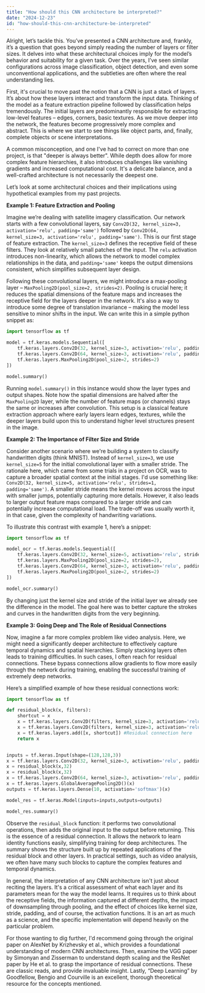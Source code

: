 ```yaml
---
title: "How should this CNN architecture be interpreted?"
date: "2024-12-23"
id: "how-should-this-cnn-architecture-be-interpreted"
---
```


Alright, let’s tackle this. You’ve presented a CNN architecture and, frankly, it’s a question that goes beyond simply reading the number of layers or filter sizes. It delves into what these architectural choices imply for the model’s behavior and suitability for a given task. Over the years, I’ve seen similar configurations across image classification, object detection, and even some unconventional applications, and the subtleties are often where the real understanding lies.

First, it's crucial to move past the notion that a CNN is just a stack of layers. It’s about how these layers interact and transform the input data. Thinking of the model as a feature extraction pipeline followed by classification helps tremendously. The initial layers are predominantly responsible for extracting low-level features – edges, corners, basic textures. As we move deeper into the network, the features become progressively more complex and abstract. This is where we start to see things like object parts, and, finally, complete objects or scene interpretations.

A common misconception, and one I've had to correct on more than one project, is that "deeper is always better". While depth does allow for more complex feature hierarchies, it also introduces challenges like vanishing gradients and increased computational cost. It's a delicate balance, and a well-crafted architecture is not necessarily the deepest one.

Let’s look at some architectural choices and their implications using hypothetical examples from my past projects.

**Example 1: Feature Extraction and Pooling**

Imagine we’re dealing with satellite imagery classification. Our network starts with a few convolutional layers, say `Conv2D(32, kernel_size=3, activation='relu', padding='same')` followed by `Conv2D(64, kernel_size=3, activation='relu', padding='same')`. This is our first stage of feature extraction. The `kernel_size=3` defines the receptive field of these filters. They look at relatively small patches of the input. The `relu` activation introduces non-linearity, which allows the network to model complex relationships in the data, and `padding='same'` keeps the output dimensions consistent, which simplifies subsequent layer design.

Following these convolutional layers, we might introduce a max-pooling layer – `MaxPooling2D(pool_size=2, strides=2)`. Pooling is crucial here; it reduces the spatial dimensions of the feature maps and increases the receptive field for the layers deeper in the network. It's also a way to introduce some degree of translation invariance – making the model less sensitive to minor shifts in the input. We can write this in a simple python snippet as:

```python
import tensorflow as tf

model = tf.keras.models.Sequential([
    tf.keras.layers.Conv2D(32, kernel_size=3, activation='relu', padding='same', input_shape=(256,256,3)),
    tf.keras.layers.Conv2D(64, kernel_size=3, activation='relu', padding='same'),
    tf.keras.layers.MaxPooling2D(pool_size=2, strides=2)
])

model.summary()
```

Running `model.summary()` in this instance would show the layer types and output shapes. Note how the spatial dimensions are halved after the `MaxPooling2D` layer, while the number of feature maps (or channels) stays the same or increases after convolution. This setup is a classical feature extraction approach where early layers learn edges, textures, while the deeper layers build upon this to understand higher level structures present in the image.

**Example 2: The Importance of Filter Size and Stride**

Consider another scenario where we're building a system to classify handwritten digits (think MNIST). Instead of `kernel_size=3`, we use `kernel_size=5` for the initial convolutional layer with a smaller stride. The rationale here, which came from some trials in a project on OCR, was to capture a broader spatial context at the initial stages. I'd use something like: `Conv2D(32, kernel_size=5, activation='relu', strides=1, padding='same')`. A smaller stride means the kernel moves across the input with smaller jumps, potentially capturing more details. However, it also leads to larger output feature maps compared to a larger stride and can potentially increase computational load. The trade-off was usually worth it, in that case, given the complexity of handwriting variations.

To illustrate this contrast with example 1, here’s a snippet:

```python
import tensorflow as tf

model_ocr = tf.keras.models.Sequential([
    tf.keras.layers.Conv2D(32, kernel_size=5, activation='relu', strides=1, padding='same', input_shape=(28,28,1)),
    tf.keras.layers.MaxPooling2D(pool_size=2, strides=2),
    tf.keras.layers.Conv2D(64, kernel_size=3, activation='relu', padding='same'),
    tf.keras.layers.MaxPooling2D(pool_size=2, strides=2)
])

model_ocr.summary()
```

By changing just the kernel size and stride of the initial layer we already see the difference in the model. The goal here was to better capture the strokes and curves in the handwritten digits from the very beginning.

**Example 3: Going Deep and The Role of Residual Connections**

Now, imagine a far more complex problem like video analysis. Here, we might need a significantly deeper architecture to effectively capture temporal dynamics and spatial hierarchies. Simply stacking layers often leads to training difficulties. In such cases, I often reach for residual connections. These bypass connections allow gradients to flow more easily through the network during training, enabling the successful training of extremely deep networks.

Here’s a simplified example of how these residual connections work:

```python
import tensorflow as tf

def residual_block(x, filters):
    shortcut = x
    x = tf.keras.layers.Conv2D(filters, kernel_size=3, activation='relu', padding='same')(x)
    x = tf.keras.layers.Conv2D(filters, kernel_size=3, activation='relu', padding='same')(x)
    x = tf.keras.layers.add([x, shortcut]) #Residual connection here
    return x


inputs = tf.keras.Input(shape=(128,128,3))
x = tf.keras.layers.Conv2D(32, kernel_size=3, activation='relu', padding='same')(inputs)
x = residual_block(x,32)
x = residual_block(x,32)
x = tf.keras.layers.Conv2D(64, kernel_size=3, activation='relu', padding='same')(x)
x = tf.keras.layers.GlobalAveragePooling2D()(x)
outputs = tf.keras.layers.Dense(10, activation='softmax')(x)

model_res = tf.keras.Model(inputs=inputs,outputs=outputs)

model_res.summary()
```

Observe the `residual_block` function: it performs two convolutional operations, then adds the original input to the output before returning. This is the essence of a residual connection. It allows the network to learn identity functions easily, simplifying training for deep architectures. The summary shows the structure built up by repeated applications of the residual block and other layers. In practical settings, such as video analysis, we often have many such blocks to capture the complex features and temporal dynamics.

In general, the interpretation of any CNN architecture isn't just about reciting the layers. It's a critical assessment of what each layer and its parameters mean for the way the model learns. It requires us to think about the receptive fields, the information captured at different depths, the impact of downsampling through pooling, and the effect of choices like kernel size, stride, padding, and of course, the activation functions. It is an art as much as a science, and the specific implementation will depend heavily on the particular problem.

For those wanting to dig further, I'd recommend going through the original paper on AlexNet by Krizhevsky et al., which provides a foundational understanding of modern CNN architectures. Then, examine the VGG paper by Simonyan and Zisserman to understand depth scaling and the ResNet paper by He et al. to grasp the importance of residual connections. These are classic reads, and provide invaluable insight. Lastly, “Deep Learning” by Goodfellow, Bengio and Courville is an excellent, thorough theoretical resource for the concepts mentioned.
